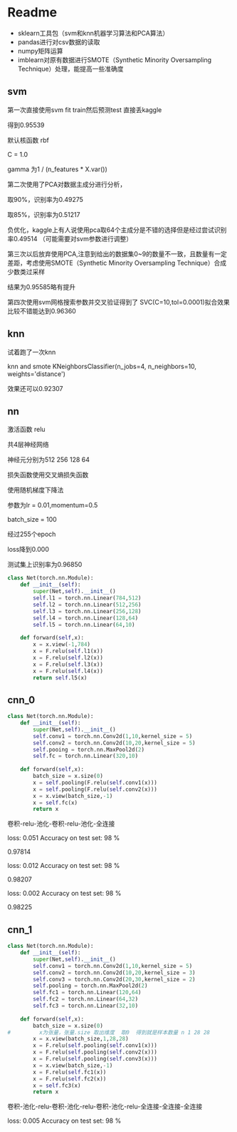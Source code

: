 # Readme

- sklearn工具包（svm和knn机器学习算法和PCA算法）
- pandas进行对csv数据的读取
- numpy矩阵运算
- imblearn对原有数据进行SMOTE（Synthetic Minority Oversampling Technique）处理，能提高一些准确度

## svm

第一次直接使用svm fit  train然后预测test 直接丢kaggle

得到0.95539

默认核函数 rbf 

C = 1.0

gamma 为1 / (n_features * X.var()) 



第二次使用了PCA对数据主成分进行分析，

取90%，识别率为0.49275

取85%，识别率为0.51217

负优化，kaggle上有人说使用pca取64个主成分是不错的选择但是经过尝试识别率0.49514  （可能需要对svm参数进行调整）



第三次以后放弃使用PCA,注意到给出的数据集0~9的数量不一致，且数量有一定差距，考虑使用SMOTE（Synthetic Minority Oversampling Technique）合成少数类过采样

结果为0.95585略有提升



第四次使用svm网格搜索参数并交叉验证得到了 SVC(C=10,tol=0.0001)拟合效果比较不错能达到0.96360



## knn

试着跑了一次knn

knn and smote KNeighborsClassifier(n_jobs=4, n_neighbors=10, weights='distance')

效果还可以0.92307



## nn

激活函数 relu

共4层神经网络

神经元分别为512 256 128 64



损失函数使用交叉熵损失函数

使用随机梯度下降法

参数为lr = 0.01,momentum=0.5

batch_size = 100



经过255个epoch

loss降到0.000

测试集上识别率为0.96850



```python
class Net(torch.nn.Module):
    def __init__(self):
        super(Net,self).__init__()
        self.l1 = torch.nn.Linear(784,512)
        self.l2 = torch.nn.Linear(512,256)
        self.l3 = torch.nn.Linear(256,128)
        self.l4 = torch.nn.Linear(128,64)
        self.l5 = torch.nn.Linear(64,10)
        
    def forward(self,x):
        x = x.view(-1,784)
        x = F.relu(self.l1(x))
        x = F.relu(self.l2(x))
        x = F.relu(self.l3(x))
        x = F.relu(self.l4(x))
        return self.l5(x)
```



## cnn_0

```python
class Net(torch.nn.Module):
    def __init__(self):
        super(Net,self).__init__()
        self.conv1 = torch.nn.Conv2d(1,10,kernel_size = 5)
        self.conv2 = torch.nn.Conv2d(10,20,kernel_size = 5)
        self.pooing = torch.nn.MaxPool2d(2)
        self.fc = torch.nn.Linear(320,10)
        
    def forward(self,x):
        batch_size = x.size(0)
        x = self.pooling(F.relu(self.conv1(x)))
        x = self.pooling(F.relu(self.conv2(x)))
        x = x.view(batch_size,-1)
        x = self.fc(x)
        return x

```

卷积-relu-池化-卷积-relu-池化-全连接

loss: 0.051
Accuracy on test set: 98 %

0.97814



loss: 0.012
Accuracy on test set: 98 %

0.98207



loss: 0.002
Accuracy on test set: 98 %

0.98225



## cnn_1

```python
class Net(torch.nn.Module):
    def __init__(self):
        super(Net,self).__init__()
        self.conv1 = torch.nn.Conv2d(1,10,kernel_size = 5)
        self.conv2 = torch.nn.Conv2d(10,20,kernel_size = 3)
        self.conv3 = torch.nn.Conv2d(20,30,kernel_size = 2)
        self.pooling = torch.nn.MaxPool2d(2)
        self.fc1 = torch.nn.Linear(120,64)
        self.fc2 = torch.nn.Linear(64,32)
        self.fc3 = torch.nn.Linear(32,10)
        
    def forward(self,x):
        batch_size = x.size(0)
#         x为张量，张量.size 取出维度  取0  得到就是样本数量 n 1 28 28
        x = x.view(batch_size,1,28,28)
        x = F.relu(self.pooling(self.conv1(x)))
        x = F.relu(self.pooling(self.conv2(x)))
        x = F.relu(self.pooling(self.conv3(x)))
        x = x.view(batch_size,-1)
        x = F.relu(self.fc1(x))
        x = F.relu(self.fc2(x))
        x = self.fc3(x)
        return x
```

卷积-池化-relu-卷积-池化-relu-卷积-池化-relu-全连接-全连接-全连接

loss: 0.005
Accuracy on test set: 98 %



